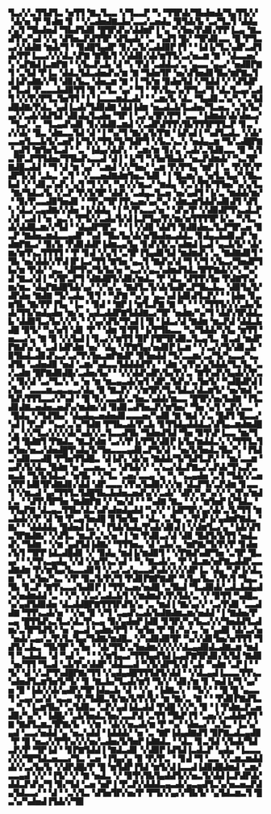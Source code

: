 ▜▃▞▞▃▜▜▟▜▃▝▅▜▜▝▇▃▜▃▃▝▞▜▃▃▛▝▚▝▜▜▛▟▞▜▙▟▅▟▞▜▄▜▜▞▞▝▟▞▅▝▛▝▊▟▆▝▊▝▝▞▃▟▅▟▇▃▙▞▃▃▞▃▅▟▄▝▉▜▟▞▙▝▃▞▜▃▜▝▟▟▄▞▄▜▝▜▙▟▅▟▝▜▙▟▜▟▉▝█▜▛▟▚▞▟▟▆▛▐▝▄▝▚▜▅▞▛▟▊▞▛▛▐▃▄▝▇▃▟▜▚▞▚▟▝▞▄▝▟▜▅▃▛▟▜▜▛▝▟▜▄▟▞▝▃▝▚▟▜▝█▞▝▜▛▟▊▃▃▝█▝▛▜▃▃▞▞▟▟▇▝▆▟▞▜▝▝▉▟█▜▄▟▛▝▊▞▃▜▞▃▟▟▉▛▐▜▝▝▐▟▐▞▜▃▚▟▛▃▟▜▟▞▛▛▐▃▃▞▞▞▟▃▚▛▇▝▇▜▙▜▝▞▟▟▊▞▟▞▆▜▜▞▃▞▅▃▆▝▇▝▝▟▃▃▅▞▚▝▄▛▇▟▐▃▆▛▇▝▝▞▙▃▛▃▙▝▟▝▚▝▛▟▝▃▟▟▃▞▃▝▄▃▃▝▄▃▞▝▅▟▉▛▇▜▝▃▜▟▝▛▐▃▝▟▟▃▜▟▃▟▅▟▚▞▆▝▇▝▜▟▅▜▛▝▅▞▟▜▅▟▊▜▙▞▆▛▇▃▜▟▐▟▚▟▇▞▞▜▝▟▉▞▙▃▝▟▅▃▆▝▇▝▐▝▜▞▆▝▉▟▅▜▟▝▞▜▟▟▝▞▝▟▜▟▛▞▜▃▟▝▛▃▃▃▙▟▉▜▜▝█▝▃▜▃▝▄▞▝▜▝▝▛▞▙▃▚▞▛▜▃▞▜▝▟▃▜▃▄▞▃▟▜▝▞▞▛▞▛▜▃▜▅▜▜▝▐▝▐▃▃▃▆▟▃▟▞▝▝▃▆▞▙▝▟▃▝▜▄▟▊▃▚▞▚▝▃▜▟▟█▟▇▞▛▟▃▝▄▟▐▃▟▞▜▟▉▟▇▝▟▟▐▟▆▝▅▃▟▃▙▜▃▟▅▞▜▃▅▃▝▃▜▞▙▞▄▞▞▃▟▞▟▟▜▟▝▟▊▟▄▜▃▟▅▝▜▛▐▝▃▞▄▜▛▞▛▜▝▃▃▝▐▟▆▟▞▟▞▟▅▃▞▝▜▃▞▝▃▝▜▃▄▟▚▟▊▝▊▞▟▟▉▃▆▟▝▞▃▟▛▟▜▜▚▜▙▜▜▜▛▜▜▃▛▝▊▃▝▞▞▟▞▝█▃▝▟▆▃▃▜▟▝▟▝▐▝▚▞▜▝▇▞▄▜▞▛▇▝▐▟▚▟▐▝▚▟▜▃▟▃▝▞▟▞▃▃▅▜▃▃▙▜▞▃▅▛▐▞▜▞▞▜▜▞▜▞▜▟▛▜▝▞▙▃▚▃▚▝▅▟▄▃▆▝▜▞▃▟█▛▇▝▄▟▜▝▇▜▅▜▃▟▝▝▃▝▐▟▄▞▟▟▚▝▝▃▆▞▆▝▊▞▄▝▃▟▞▃▜▟▉▃▃▝▉▝▚▜▃▜▛▃▛▜▜▟▅▞▜▜▙▟▚▃▃▟▝▟▐▝▐▞▜▝▚▜▅▜▙▟▞▝▅▃▛▟▆▟▞▝▚▃▜▛▇▟█▃▟▟▝▝▜▝▟▝▆▝▄▞▝▃▆▟▝▞▞▜▅▞▝▃▆▝▛▞▛▜▄▝▆▛▐▝▃▝▛▞▛▞▛▟▛▜▞▟▝▃▙▃▝▃▜▝▝▞▃▃▅▟▇▟▆▜▅▃▜▟▊▝▐▝█▃▆▞▄▝▅▜▃▜▄▞▚▜▙▃▙▟▝▞▝▟▊▃▚▟▚▝▄▜▝▜▝▞▚▝▚▞▞▞▆▃▞▝▆▟▄▝▛▃▚▜▜▞▜▜▅▞▚▞▄▜▃▝▇▞▜▟▃▞▙▝▞▃▛▝▛▞▙▜▛▝▟▟▚▝▃▟▄▃▜▃▅▝▅▞▄▟▜▝▐▞▃▝▆▟▟▞▆▞▝▝▉▞▛▃▃▟▉▜▅▟▊▝▝▜▚▞▜▛▐▜▚▃▅▞▄▞▚▞▝▟▆▃▆▜▟▟▚▟▊▟▜▝▟▜▚▝▟▃▞▃▄▟▇▞▞▟▅▝▐▞▟▟▄▝▐▝▚▜▚▃▃▞▅▝▝▟▚▞▛▝▞▟▉▟▛▜▚▃▟▃▛▞▟▝▃▟▐▝▅▝▄▃▚▝▛▜▞▞▃▟▄▜▞▟▐▃▛▜▄▞▛▞▆▞▅▜▜▜▜▛▐▞▃▝▚▜▃▝▟▞▟▟█▃▆▞▞▜▟▝▝▟▄▟▛▜▛▃▝▝▐▝▞▟▉▝▟▟▜▝▉▟▉▟▅▃▜▃▛▜▛▃▅▝▉▃▛▝▇▟▅▃▆▟▃▃▄▟▛▝▚▟▝▜▙▞▙▞▟▞▅▜▙▟▅▃▟▟▃▝▊▟▄▃▙▟▊▃▛▝▆▟▆▛▇▃▞▝▉▞▙▝▛▟▊▟▟▛▐▟▆▃▄▜▄▝▊▟▚▜▞▃▚▟▆▟▐▃▟▝▄▃▙▜▞▝▟▞▆▞▆▜▚▃▜▜▜▜▝▝▛▝▊▟▝▞▄▜▝▃▜▛▐▜▄▟▊▜▟▝▆▟▆▟▚▝▃▝▇▟▇▟▊▜▝▜▙▝▅▞▟▟▞▞▛▟▐▛▐▃▞▜▜▝▇▜▅▝▄▃▜▝▇▟▚▞▟▝▜▝▞▜▝▞▙▃▞▜▅▟▛▜▙▞▆▝▛▟▞▝▄▃▝▟▛▜▚▞▜▞▙▞▅▝▚▃▞▞▄▃▚▟▆▟▜▟▃▜▛▛▇▟▞▞▚▝▚▞▟▝▇▃▞▟▐▝▚▜▛▃▛▜▝▟▇▟█▜▞▟▉▞▆▟▃▝▛▝▟▃▝▟▜▜▚▜▅▝▛▟▇▜▚▞▆▞▆▃▝▟▄▛▇▟█▜▟▞▄▞▝▞▚▞▃▝▇▟▜▃▜▞▟▞▙▟▛▃▛▜▙▃▙▃▝▟▉▜▄▜▞▟▛▟▅▝▇▟▇▝▜▞▃▟▄▝▊▜▝▝▚▛▇▝▚▞▄▝▄▃▚▟▐▟▊▟▜▃▛▞▝▝▐▟▅▝▊▃▆▜▙▝▇▞▛▛▐▜▄▝▐▃▝▝▉▟▝▝▇▛▐▝▆▜▃▛▇▝▇▝▚▝▝▝▞▜▜▜▞▞▞▃▙▞▙▟▞▜▜▞▅▟▄▟▅▝▆▞▄▝▄▟▃▟▟▛▇▜▟▟▇▃▞▜▛▝▅▟▆▞▚▞▜▝▟▟▚▜▛▟▟▃▙▝▟▟▉▜▃▞▙▞▞▞▚▝▝▞▄▞▟▜▞▜▚▟▐▝█▝▐▟▃▞▟▝▇▟▆▝▆▃▛▟▝▟▟▃▙▟█▝▉▜▞▝▚▞▅▜▝▟▊▝▛▝▝▟▆▝▊▜▜▝▐▞▛▜▙▃▃▝▚▞▜▟▟▞▚▜▄▝▆▜▜▝▅▃▃▞▄▝▇▝▉▝▞▞▙▟▐▝▊▃▞▞▆▜▜▝▉▛▐▜▛▜▛▟▉▃▜▃▄▜▃▝▊▃▟▝▆▟▛▛▇▟▚▞▄▝▃▟▐▟▛▟▆▝▅▞▝▟▄▝▞▛▇▜▄▞▅▟▊▛▐▃▆▝▝▞▃▞▞▜▞▟▊▃▙▝▉▜▙▟▃▟▊▟▚▃▞▃▞▜▚▜▅▃▆▛▇▟▛▝▉▜▅▟▟▝▜▞▃▃▆▞▃▞▜▞▚▃▃▞▚▃▟▜▙▝▃▟▅▟▉▝▅▟▝▃▆▞▚▟▃▃▜▟▟▟▟▜▚▝▝▟▆▝▄▜▚▞▄▜▟▟▞▜▃▜▄▝▃▞▃▟▆▝█▛▇▟▉▟█▞▃▟▅▞▙▞▝▝▞▞▟▟▚▟▛▞▙▞▛▞▃▝▇▜▚▟▚▜▄▟▞▞▛▃▞▝▉▞▟▝▃▞▜▃▚▝▄▝▅▝▆▝▆▃▄▃▟▞▅▜▝▟▛▃▜▟▚▞▃▜▅▜▞▝▚▟█▟▛▟▐▞▙▞▝▃▃▃▆▃▄▃▄▃▞▟▄▝▉▝▇▃▛▞▝▞▆▜▛▞▜▃▜▟▃▞▟▃▆▜▞▝▅▞▆▟▝▃▜▟▚▜▜▜▃▃▞▞▚▟▝▝█▝▊▞▃▃▟▞▃▜▅▃▚▟▟▞▆▃▃▝█▜▛▞▅▞▙▟▇▝▐▜▃▟▊▟▇▃▅▟▅▃▅▟▚▞▆▟▆▞▟▝▉▟▊▃▟▜▅▃▛▞▆▜▅▞▝▜▅▝▄▜▝▃▛▞▃▃▝▝█▟▄▝▞▜▟▜▙▞▝▟▄▟▄▃▅▟▅▟▊▃▃▃▅▞▚▟▉▝▇▝▇▟▝▞▃▝█▟▜▝█▃▃▞▚▟▐▝▛▃▛▝▚▃▞▃▚▞▜▟▇▝▛▜▙▃▟▞▛▃▙▝▊▜▜▟▄▟▟▟▃▞▟▜▄▃▆▟▆▟█▞▄▝▞▞▜▃▞▞▞▞▟▞▚▟▞▞▃▜▃▃▟▜▙▝▜▟▅▟▜▟▝▜▅▝▉▜▚▛▐▃▃▝▆▞▜▞▜▝█▟▇▜▝▛▇▟▃▝▇▃▛▟▆▝▃▞▞▛▐▞▛▜▞▟▊▛▐▞▙▞▆▟▟▃▚▝▞▜▜▜▃▜▅▜▅▞▅▃▞▟▅▟█▜▚▟▄▜▞▜▅▃▃▃▄▟▊▃▛▜▞▟▝▝▅▞▙▜▅▟▃▜▙▞▚▝▐▜▟▃▚▟▉▃▃▟█▝▛▜▅▜▜▟█▃▝▟▐▟▚▝▟▞▅▝▇▟▟▞▜▞▜▟▜▃▛▞▝▝▆▞▃▃▆▝▄▟▚▜▞▟▃▝█▟▆▝▅▝▃▃▅▃▝▃▝▟▜▟▞▞▝▃▚▃▞▟▃▛▇▃▞▃▛▟▞▜▚▃▛▃▅▃▙▝▜▞▙▜▟▃▞▝▅▜▙▝▝▞▜▃▝▃▅▞▃▃▄▝▄▝▚▝▚▃▄▟▅▝▃▜▝▜▟▞▞▃▅▞▛▛▐▟▊▜▛▟▇▟▊▞▟▟▝▟▛▃▃▃▚▜▚▞▙▟▉▞▞▞▆▝▟▃▛▜▞▃▛▟▆▝▊▃▃▜▝▞▆▃▟▝▄▞▜▜▜▃▜▟█▜▙▃▙▟▅▃▅▟▚▞▞▃▟▞▝▟▛▞▚▞▚▞▞▝▄▜▚▞▆▟▞▃▝▝▟▜▚▜▛▜▅▝▆▟▇▛▇▝▞▝▅▞▟▝▝▝▚▟▇▝▇▃▝▝▞▝▆▜▅▛▐▞▜▟▃▝▜▜▄▛▇▝▟▃▄▃▜▜▙▞▟▃▚▟▚▟▅▟▄▟▟▝▚▞▞▝▐▟▛▜▛▞▄▞▟▞▃▜▞▜▜▝▆▃▙▟▞▞▛▝▟▝▇▝▛▃▄▜▅▟█▝▊▜▅▜▅▝▝▟▃▝▃▜▄▝▃▜▚▛▐▞▄▟▆▛▇▟▃▝▇▞▝▝▟▟▟▟▄▝█▟▅▟▐▃▚▝▐▜▟▞▙▟▄▜▚▟▞▟▊▟▐▝▞▟▆▜▃▞▄▝▐▟▞▟▜▃▜▛▇▟▇▞▝▞▟▜▃▝▆▃▛▃▚▞▅▝▐▝▆▝▛▟▊▃▞▟▝▟▉▝█▟▜▞▙▜▜▝▅▟▃▟▚▝▜▟▆▝▝▞▆▝▄▟▜▟▐▟▇▞▝▜▜▜▅▃▝▟▝▃▙▞▃▝▆▛▇▞▜▞▛▞▛▝▊▟▅▞▙▜▝▜▛▛▐▟▃▟█▟▊▝▞▝▉▟▄▝▆▟▐▞▆▟▉▜▝▝▞▛▇▟▚▟▛▜▅▝▃▜▛▝█▃▄▞▝▝▞▜▚▃▄▟▄▝▞▟▝▞▅▜▚▃▚▟▝▝▚▝▇▃▟▞▃▝▛▝▟▃▆▞▅▛▇▃▟▟▛▃▃▟▇▟▆▝▛▞▆▜▄▞▙▃▃▟▊▜▝▞▃▞▃▞▄▃▃▟▚▟▞▞▞▞▟▛▐▃▝▟▄▝▚▛▐▞▟▃▆▝▚▝▄▜▅▞▚▃▝▞▛▝▉▃▜▞▛▞▜▝▛▟▊▛▇▛▇▟▛▝▚▜▄▞▙▃▚▜▚▜▝▜▄▃▝▜▙▝▊▃▛▝▇▜▚▃▃▞▙▟▊▛▐▝▜▜▚▃▅▞▅▟█▝▃▜▙▟▝▜▃▟▉▟▞▃▟▃▙▟▄▟▚▞▅▟▆▟▟▝▃▝▝▞▚▝▞▃▞▃▟▃▙▜▝▞▆▟▆▟▚▜▚▜▟▞▃▝▞▝▉▜▜▝▚▟█▃▚▞▄▟▜▟▉▟▅▝▟▃▟▟█▛▇▜▜▜▛▟▜▞▄▝▃▝▆▟▐▝▇▞▄▞▞▝▃▞▛▟▊▝▃▃▟▟▇▝▜▜▚▃▟▞▅▝▝▞▅▝▉▝▞▜▝▃▄▟▚▃▟▞▙▟▇▟▆▃▆▞▅▟▟▝▐▝▇▟▅▞▛▃▄▝█▜▜▟▚▃▜▃▞▟▃▜▚▃▄▝▉▞▄▟▅▛▐▟▉▝▊▜▛▞▚▞▙▃▞▞▞▜▅▟▟▜▃▟▆▞▃▜▛▜▟▜▞▝▅▝▄▃▟▝▄▟▆▞▛▜▝▝▅▜▅▝▛▝▊▞▚▞▃▝▅▝▄▟▉▝▟▞▃▞▅▝▅▟▞▃▄▞▃▜▚▜▃▜▄▞▜▟▇▞▆▟█▃▝▞▚▟▉▟▉▜▛▝▚▞▞▟▊▜▅▞▅▜▜▜▝▜▟▜▞▃▙▃▝▜▙▜▛▝▃▜▅▝▝▟▞▜▜▞▃▜▅▟▆▞▞▞▞▞▟▃▄▟▉▟▃▟▇▃▆▝▆▟▜▝▚▃▙▟▃▝▟▝▚▟▝▃▝▝▝▞▆▜▄▃▞▜▜▜▄▟▜▟▐▃▄▛▇▜▛▟▊▞▙▜▟▝▇▟▉▝▅▞▜▜▝▜▃▟▝▃▙▜▚▞▟▟▛▝▟▟▃▃▟▝▚▜▞▟▛▜▞▟▝▃▙▝▚▟▆▝▃▛▐▝▝▜▞▝▟▝▞▃▛▜▚▟█▛▇▞▜▜▝▞▄▟▄▟█▜▜▜▟▜▞▟▟▝▝▞▟▃▄▟▐▃▃▃▜▜▚▃▚▟▅▟▜▃▆▜▅▜▞▜▞▝▊▝▇▃▙▞▜▃▟▞▆▜▝▜▞▞▝▟▊▞▆▝▊▝▅▟▐▞▜▝▄▞▅▝█▝▐▟▞▞▟▞▄▟▛▞▜▛▐▟▄▃▙▝▟▝▝▞▄▝▐▟▇▃▚▝▝▜▞▞▝▝█▝█▝▄▃▃▜▝▃▄▞▄▞▟▝▄▃▄▝▛▞▜▟█▃▜▞▆▞▙▜▚▜▞▝▆▝▇▞▃▝▇▝▝▝▛▟▊▛▇▟▜▃▃▝▚▝▐▃▆▜▙▞▝▃▜▟▉▃▝▃▛▞▄▟▐▟▃▟▟▝▛▟█▝▞▞▚▝▉▝▐▝▛▟▆▃▛▃▅▟▉▞▚▞▚▝▐▟█▞▝▃▙▜▅▟▃▜▅▞▃▃▛▟▝▃▜▜▝▜▙▛▐▜▝▃▅▞▞▃▟▟▅▜▜▝▇▝▇▟▜▃▆▃▜▛▇▞▙▝▝▞▆▝▝▟▞▞▅▃▟▞▆▝▛▝▚▞▝▟▅▃▞▝▃▜▃▝▐▃▚▞▄▟▝▃▃▞▅▟▟▝▄▝▅▃▚▟▟▝▐▟▟▟▞▝▅▝▃▝▇▛▐▟▄▟▇▟▜▝▉▛▇▃▟▃▄▟▉▝▛▝█▝▅▃▞▞▛▜▚▞▞▞▅▞▃▟▅▞▙▜▅▛▐▟▇▟▃▝▝▟▃▝▊▃▜▟▝▞▙▟▞▜▟▃▛▞▛▝▜▛▐▟▝▝▊▛▇▜▟▟▐▝▇▟▃▟▊▝▞▟▉▛▐▟▜▟▐▃▟▃▛▝▄▟▄▝▐▃▃▃▞▞▞▜▛▜▟▃▅▃▃▞▜▃▝▃▅▝▐▜▄▞▄▝▉▝▛▞▛▃▝▝▊▟▝▜▝▃▃▝▞▃▆▃▆▟▟▟▞▞▃▞▙▞▙▝▞▟▛▟█▞▛▝█▝▆▜▟▛▐▜▟▝▆▜▞▟▐▃▃▟▐▟▉▟█▟▆▟▝▃▆▞▃▃▄▟▝▞▞▝▐▜▞▝▞▝▇▝▅▟▃▝▞▝▉▜▚▜▙▜▄▟▟▜▞▞▅▃▜▞▟▟▐▃▛▟▛▟▞▟▟▃▛▟▚▞▜▝▉▞▜▟▝▃▅▝▅▛▐▝▛▃▛▞▟▟▟▃▄▃▟▞▄▃▄▟▜▃▚▞▅▃▅▃▛▟▄▜▟▃▃▞▝▝▟▝▝▃▚▜▃▝▟▜▅▜▛▞▅▞▛▝▛▜▞▞▄▞▞▜▙▜▞▝▄▜▟▃▆▃▜▝█▃▚▞▚▟▅▟▐▜▟▞▞▜▉
